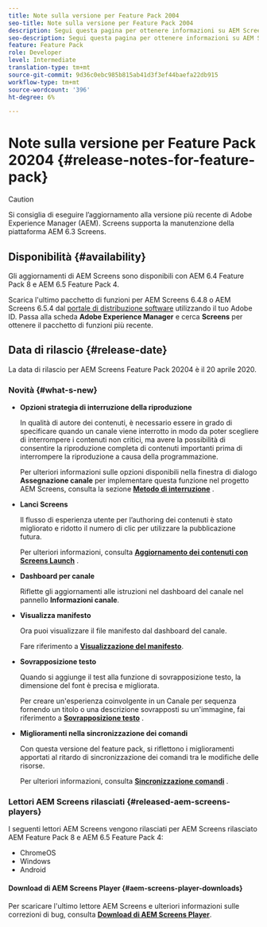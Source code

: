 ```yaml
---
title: Note sulla versione per Feature Pack 2004
seo-title: Note sulla versione per Feature Pack 2004
description: Segui questa pagina per ottenere informazioni su AEM Screens Feature Pack 20204 rilasciato il 20 aprile 2020.
seo-description: Segui questa pagina per ottenere informazioni su AEM Screens Feature Pack 20204 rilasciato il 20 aprile 2020.
feature: Feature Pack
role: Developer
level: Intermediate
translation-type: tm+mt
source-git-commit: 9d36c0ebc985b815ab41d3f3ef44baefa22db915
workflow-type: tm+mt
source-wordcount: '396'
ht-degree: 6%

---
```



# Note sulla versione per Feature Pack 20204 {#release-notes-for-feature-pack}

>[!CAUTION]
>
>Si consiglia di eseguire l’aggiornamento alla versione più recente di Adobe Experience Manager (AEM). Screens supporta la manutenzione della piattaforma AEM 6.3 Screens.

## Disponibilità {#availability}

Gli aggiornamenti di AEM Screens sono disponibili con AEM 6.4 Feature Pack 8 e AEM 6.5 Feature Pack 4.

Scarica l&#39;ultimo pacchetto di funzioni per AEM Screens 6.4.8 o AEM Screens 6.5.4 dal [portale di distribuzione software](https://experience.adobe.com/#/downloads/content/software-distribution/en/aem.html) utilizzando il tuo Adobe ID. Passa alla scheda **Adobe Experience Manager** e cerca **Screens** per ottenere il pacchetto di funzioni più recente.

## Data di rilascio {#release-date}

La data di rilascio per AEM Screens Feature Pack 20204 è il 20 aprile 2020.

### Novità {#what-s-new}

* **Opzioni strategia di interruzione della riproduzione**

   In qualità di autore dei contenuti, è necessario essere in grado di specificare quando un canale viene interrotto in modo da poter scegliere di interrompere i contenuti non critici, ma avere la possibilità di consentire la riproduzione completa di contenuti importanti prima di interrompere la riproduzione a causa della programmazione.

   Per ulteriori informazioni sulle opzioni disponibili nella finestra di dialogo **Assegnazione canale** per implementare questa funzione nel progetto AEM Screens, consulta la sezione **[Metodo di interruzione](/help/user-guide/channel-assignment.md#interruption-method-channel)** .

* **Lanci Screens**

   Il flusso di esperienza utente per l’authoring dei contenuti è stato migliorato e ridotto il numero di clic per utilizzare la pubblicazione futura.

   Per ulteriori informazioni, consulta **[Aggiornamento dei contenuti con Screens Launch](launches.md)** .

* **Dashboard per canale**

   Riflette gli aggiornamenti alle istruzioni nel dashboard del canale nel pannello **Informazioni canale**.


* **Visualizza manifesto**

   Ora puoi visualizzare il file manifesto dal dashboard del canale.

   Fare riferimento a **[Visualizzazione del manifesto](/help/user-guide/managing-channels.md#view-manifest)**.

* **Sovrapposizione testo**

   Quando si aggiunge il test alla funzione di sovrapposizione testo, la dimensione del font è precisa e migliorata.

   Per creare un&#39;esperienza coinvolgente in un Canale per sequenza fornendo un titolo o una descrizione sovrapposti su un&#39;immagine, fai riferimento a **[Sovrapposizione testo](text-overlay.md)** .

* **Miglioramenti nella sincronizzazione dei comandi**

   Con questa versione del feature pack, si riflettono i miglioramenti apportati al ritardo di sincronizzazione dei comandi tra le modifiche delle risorse.

   Per ulteriori informazioni, consulta **[Sincronizzazione comandi](using-command-sync.md)** .

### Lettori AEM Screens rilasciati {#released-aem-screens-players}

I seguenti lettori AEM Screens vengono rilasciati per AEM Screens rilasciato AEM Feature Pack 8 e AEM 6.5 Feature Pack 4:

* ChromeOS
* Windows
* Android

#### Download di AEM Screens Player {#aem-screens-player-downloads}

Per scaricare l&#39;ultimo lettore AEM Screens e ulteriori informazioni sulle correzioni di bug, consulta **[Download di AEM Screens Player](https://download.macromedia.com/screens/)**.
